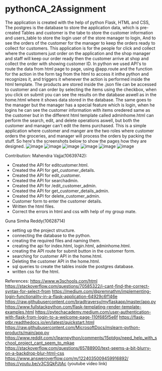 # pythonCA_2Assignment


The application is created with the help of python Flask, HTML and CSS, The postgres is the database to store the application data, which is pre-created Tables and customer is the tabe to store the customer information and users_table to store the login user of the store manager to login, And to see the orders of the customer for the manager to keep the orders ready to collect for customers.
This application is for the people for click and collect where the customers just order on the application and the shop manager and staff will keep our order ready then the customer arrive at shop and collect the order with showing customer ID.
In python we used API's to route the data from html page to page, using @app.route and the function for the action in the form tag from the html to access it inthe python and recognizes it, and triggers it whenever the action is performed inside the html template.
The products are stored inside the .json file  can be accessed to customer and can order by selecting the items using the checkbox, when you click on submit you can see the results on the database aswell as in the home.html where it shows data stored in the database.
The same goes to the manager but the manager has a special feature which is login, when he logins he can see the customer information with items oredered same as the customer but in the different html template called adminhome.html can perform the search, edit, and delete operations aswell, but both the customer and manager can't edit the items purchased.
This is a simple application where customer and manger are the two roles where customer orders the groceries, and manager will process the orders by packing the stuff.
So here's the screenshots below to show the pages how they are designed.
![image](https://github.com/gunasimhareddy72/pythonCA_2Assignment/assets/67228880/f4534906-4594-47f7-86d9-9396db726c35)
![image](https://github.com/gunasimhareddy72/pythonCA_2Assignment/assets/67228880/0e556717-c892-46fe-a31c-a865a5de2272)
![image](https://github.com/gunasimhareddy72/pythonCA_2Assignment/assets/67228880/e7338990-cf91-412f-a070-a32961c6aec8)
![image](https://github.com/gunasimhareddy72/pythonCA_2Assignment/assets/67228880/b3686acc-b9f0-4d85-b51e-9fee2e0b8dbe)
![image](https://github.com/gunasimhareddy72/pythonCA_2Assignment/assets/67228880/14e20225-9d4e-4b1a-9582-7d569cf13408)
![image](https://github.com/gunasimhareddy72/pythonCA_2Assignment/assets/67228880/1258742b-5188-482e-ab73-0d86d6df2e37)

Contribution:
Mahendra Vajja(10639742):
* Created the API for editcustomer.html.
* Created the API for get_customer_details.
* Created the API for edit_customer.
* Created the API for searchadmin.
* Created the API for /edit_customer_admin.
* Created the API for get_customer_details_admin.
* Created the API for delete_customer_admin.
* Customer form to enter the customer details.
* Written the html files.
* Correct the errors in html and css with help of my group mate.

Guna Simha Reddy(10628714)
* setting up the project structure.
* connecting the database to the python.
* creating the required files and naming them.
* creating the api for index.html, login.html, adminhome.html.
* creating the API route for submit button in the customer form.
* searching for customer API in the home.html.
* Deleting the customer API in the home.html.
* sql queries to create the tables inside the postgres database.
* written css for the html.








References:
https://www.w3schools.com/html 
https://stackoverflow.com/questions/70585322/i-cant-find-the-correct-syntax-for-select-from
https://medium.com/@premnathm/implementing-login-functionality-in-a-flask-application-64929c6f146e
https://raw.githubusercontent.com/bradtraversy/myflaskapp/master/app.py
https://www.fullstackpython.com/flask-templating-render-template-examples.html
https://pytechacademy.medium.com/user-authentication-with-flask-from-login-to-a-welcome-page-110f685f5e6f
https://flask-ptbr.readthedocs.io/en/latest/quickstart.html
https://raw.githubusercontent.com/MicrosoftDocs/mslearn-python-products/main/app.py
https://www.reddit.com/r/learnpython/comments/15ptdgx/need_help_with_school_project_cant_seem_to_mkae
https://stackoverflow.com/questions/65788900/text-seems-a-bit-blurry-on-a-backdrop-blur-html-css
https://www.answeroverflow.com/m/1224035009459916892/ 
https://youtu.be/v3CSQkPJtAc (youtube video link)





